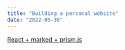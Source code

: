```yaml
---
title: "Building a personal website"
date: "2022-05-30"
---
```


[React + marked + prism.js](https://codesandbox.io/s/6wnxzllymr?file=/src/index.js)
